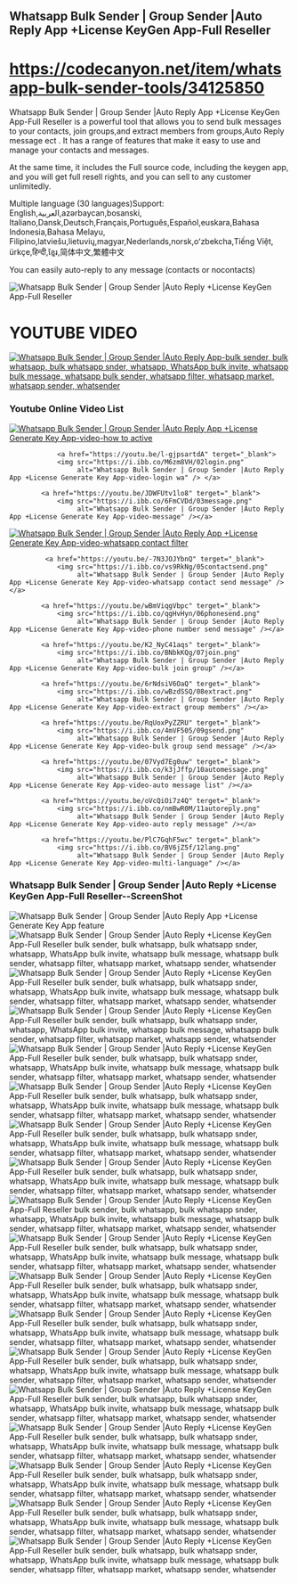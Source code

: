  ## Whatsapp Bulk Sender | Group Sender |Auto Reply App +License KeyGen App-Full Reseller


# https://codecanyon.net/item/whatsapp-bulk-sender-tools/34125850


Whatsapp Bulk Sender | Group Sender |Auto Reply App +License KeyGen App-Full Reseller is a powerful tool that allows you to send bulk messages to your contacts, join groups,and extract members from groups,Auto Reply message ect . It has a range of features that make it easy to use and manage your contacts and messages.

At the same time, it includes the Full source code, including the keygen app, and you will get full resell rights, and you can sell to any customer unlimitedly.

Multiple language (30 languages)Support: English,العربية,azərbaycan,bosanski, Italiano,Dansk,Deutsch,Français,Português,Español,euskara,Bahasa Indonesia,Bahasa Melayu, Filipino,latviešu,lietuvių,magyar,Nederlands,norsk,oʻzbekcha,Tiếng Việt, ürkçe,हिन्दी,ខ្មែរ,简体中文,繁體中文

You can easily auto-reply to any message (contacts or nocontacts)

<img src="https://i.ibb.co/rM328Tq/licennew.png"
     alt="Whatsapp Bulk Sender | Group Sender |Auto Reply +License KeyGen App-Full Reseller" />

# YOUTUBE VIDEO
<a href="https://youtu.be/PlC7GqhF5wc" terget="_blank">
    <img src="https://i.ibb.co/xzxBQWw/ytbdemo.png" alt="Whatsapp Bulk Sender | Group Sender |Auto Reply App-bulk sender, bulk whatsapp, bulk whatsapp snder, whatsapp, WhatsApp bulk invite, whatsapp bulk message, whatsapp bulk sender, whatsapp filter, whatsapp market, whatsapp sender, whatsender" />
</a>


### Youtube Online Video List

<a href="https://youtu.be/htreriazXoY" terget="_blank">
                <img src="https://i.ibb.co/1YVTnvy/01active.png"
                     alt="Whatsapp Bulk Sender | Group Sender |Auto Reply App +License Generate Key App-video-how to active" /></a>

                <a href="https://youtu.be/l-gjpsartdA" terget="_blank">
                <img src="https://i.ibb.co/M6zm8VH/02login.png"
                     alt="Whatsapp Bulk Sender | Group Sender |Auto Reply App +License Generate Key App-video-login wa" /> </a>

            <a href="https://youtu.be/JDWFUtv1lo8" terget="_blank">
                <img src="https://i.ibb.co/6FmCVDd/03message.png"
                     alt="Whatsapp Bulk Sender | Group Sender |Auto Reply App +License Generate Key App-video-message" /></a>
 

   <a href="https://youtu.be/Er54iw3_wEU" terget="_blank">
                <img src="https://i.ibb.co/fCPXZ9p/04filter.png"
                     alt="Whatsapp Bulk Sender | Group Sender |Auto Reply App +License Generate Key App-video-whatsapp contact filter" /></a>

             <a href="https://youtu.be/-7N3JOJYbnQ" terget="_blank">
                <img src="https://i.ibb.co/vs9RkNg/05contactsend.png"
                     alt="Whatsapp Bulk Sender | Group Sender |Auto Reply App +License Generate Key App-video-whatsapp contact send message" /></a>
    
            <a href="https://youtu.be/wBmViqgVbpc" terget="_blank">
                <img src="https://i.ibb.co/qgHvHyn/06phonesend.png"
                     alt="Whatsapp Bulk Sender | Group Sender |Auto Reply App +License Generate Key App-video-phone number send message" /></a>
     
            <a href="https://youtu.be/K2_NyC41aqs" terget="_blank">
                <img src="https://i.ibb.co/BNbkKQg/07join.png"
                     alt="Whatsapp Bulk Sender | Group Sender |Auto Reply App +License Generate Key App-video-bulk join group" /></a>
       
            <a href="https://youtu.be/6rNdsiV6OaQ" terget="_blank">
                <img src="https://i.ibb.co/wBzdSSQ/08extract.png"
                     alt="Whatsapp Bulk Sender | Group Sender |Auto Reply App +License Generate Key App-video-extract group members" /></a>
       
            <a href="https://youtu.be/RqUoxPyZZRU" terget="_blank">
                <img src="https://i.ibb.co/4mVF505/09gsend.png"
                     alt="Whatsapp Bulk Sender | Group Sender |Auto Reply App +License Generate Key App-video-bulk group send message" /></a>
       
            <a href="https://youtu.be/07Vyd7Eg0uw" terget="_blank">
                <img src="https://i.ibb.co/k3jJffp/10automessage.png"
                     alt="Whatsapp Bulk Sender | Group Sender |Auto Reply App +License Generate Key App-video-auto message list" /></a>
        
            <a href="https://youtu.be/oVcQiOi7z4Q" terget="_blank">
                <img src="https://i.ibb.co/nmBwR0M/11autoreply.png"
                     alt="Whatsapp Bulk Sender | Group Sender |Auto Reply App +License Generate Key App-video-auto reply message" /></a>
        
            <a href="https://youtu.be/PlC7GqhF5wc" terget="_blank">
                <img src="https://i.ibb.co/BV6jZ5f/12lang.png"
                     alt="Whatsapp Bulk Sender | Group Sender |Auto Reply App +License Generate Key App-video-multi-language" /></a>
       

### Whatsapp Bulk Sender | Group Sender |Auto Reply +License KeyGen App-Full Reseller--ScreenShot
<img src="https://i.ibb.co/dfXQpr2/feature.png" alt="Whatsapp Bulk Sender | Group Sender |Auto Reply App +License Generate Key App feature" />
<img src="https://i.ibb.co/0nHdkrf/000.png"
     alt="Whatsapp Bulk Sender | Group Sender |Auto Reply +License KeyGen App-Full Reseller bulk sender, bulk whatsapp, bulk whatsapp snder, whatsapp, WhatsApp bulk invite, whatsapp bulk message, whatsapp bulk sender, whatsapp filter, whatsapp market, whatsapp sender, whatsender" />
<img src="https://i.ibb.co/rM328Tq/licennew.png"
     alt="Whatsapp Bulk Sender | Group Sender |Auto Reply +License KeyGen App-Full Reseller bulk sender, bulk whatsapp, bulk whatsapp snder, whatsapp, WhatsApp bulk invite, whatsapp bulk message, whatsapp bulk sender, whatsapp filter, whatsapp market, whatsapp sender, whatsender" />
<img src="https://i.ibb.co/GvFBsdZ/01.png"
     alt="Whatsapp Bulk Sender | Group Sender |Auto Reply +License KeyGen App-Full Reseller bulk sender, bulk whatsapp, bulk whatsapp snder, whatsapp, WhatsApp bulk invite, whatsapp bulk message, whatsapp bulk sender, whatsapp filter, whatsapp market, whatsapp sender, whatsender" />
<img src="https://i.ibb.co/TLzgc6z/02.png"
     alt="Whatsapp Bulk Sender | Group Sender |Auto Reply +License KeyGen App-Full Reseller bulk sender, bulk whatsapp, bulk whatsapp snder, whatsapp, WhatsApp bulk invite, whatsapp bulk message, whatsapp bulk sender, whatsapp filter, whatsapp market, whatsapp sender, whatsender" />
<img src="https://i.ibb.co/tZQjBqd/03.png"
     alt="Whatsapp Bulk Sender | Group Sender |Auto Reply +License KeyGen App-Full Reseller bulk sender, bulk whatsapp, bulk whatsapp snder, whatsapp, WhatsApp bulk invite, whatsapp bulk message, whatsapp bulk sender, whatsapp filter, whatsapp market, whatsapp sender, whatsender" />
<img src="https://i.ibb.co/V9R06yW/04.png"
     alt="Whatsapp Bulk Sender | Group Sender |Auto Reply +License KeyGen App-Full Reseller bulk sender, bulk whatsapp, bulk whatsapp snder, whatsapp, WhatsApp bulk invite, whatsapp bulk message, whatsapp bulk sender, whatsapp filter, whatsapp market, whatsapp sender, whatsender" />
<img src="https://i.ibb.co/t8tzq8n/05.png"
     alt="Whatsapp Bulk Sender | Group Sender |Auto Reply +License KeyGen App-Full Reseller bulk sender, bulk whatsapp, bulk whatsapp snder, whatsapp, WhatsApp bulk invite, whatsapp bulk message, whatsapp bulk sender, whatsapp filter, whatsapp market, whatsapp sender, whatsender" />
<img src="https://i.ibb.co/ZGP97T6/07.png"
     alt="Whatsapp Bulk Sender | Group Sender |Auto Reply +License KeyGen App-Full Reseller bulk sender, bulk whatsapp, bulk whatsapp snder, whatsapp, WhatsApp bulk invite, whatsapp bulk message, whatsapp bulk sender, whatsapp filter, whatsapp market, whatsapp sender, whatsender" />
<img src="https://i.ibb.co/rkg2MmF/08.png"
     alt="Whatsapp Bulk Sender | Group Sender |Auto Reply +License KeyGen App-Full Reseller bulk sender, bulk whatsapp, bulk whatsapp snder, whatsapp, WhatsApp bulk invite, whatsapp bulk message, whatsapp bulk sender, whatsapp filter, whatsapp market, whatsapp sender, whatsender" />
<img src="https://i.ibb.co/5Yp94Cq/09.png"
     alt="Whatsapp Bulk Sender | Group Sender |Auto Reply +License KeyGen App-Full Reseller bulk sender, bulk whatsapp, bulk whatsapp snder, whatsapp, WhatsApp bulk invite, whatsapp bulk message, whatsapp bulk sender, whatsapp filter, whatsapp market, whatsapp sender, whatsender" />
<img src="https://i.ibb.co/MG4Bp2x/10.png"
     alt="Whatsapp Bulk Sender | Group Sender |Auto Reply +License KeyGen App-Full Reseller bulk sender, bulk whatsapp, bulk whatsapp snder, whatsapp, WhatsApp bulk invite, whatsapp bulk message, whatsapp bulk sender, whatsapp filter, whatsapp market, whatsapp sender, whatsender" />
<img src="https://i.ibb.co/mt0wx8y/11.png"
     alt="Whatsapp Bulk Sender | Group Sender |Auto Reply +License KeyGen App-Full Reseller bulk sender, bulk whatsapp, bulk whatsapp snder, whatsapp, WhatsApp bulk invite, whatsapp bulk message, whatsapp bulk sender, whatsapp filter, whatsapp market, whatsapp sender, whatsender" />
<img src="https://i.ibb.co/Kx0VZHH/13.png"
     alt="Whatsapp Bulk Sender | Group Sender |Auto Reply +License KeyGen App-Full Reseller bulk sender, bulk whatsapp, bulk whatsapp snder, whatsapp, WhatsApp bulk invite, whatsapp bulk message, whatsapp bulk sender, whatsapp filter, whatsapp market, whatsapp sender, whatsender" />
<img src="https://i.ibb.co/xGPqxFZ/14.png"
     alt="Whatsapp Bulk Sender | Group Sender |Auto Reply +License KeyGen App-Full Reseller bulk sender, bulk whatsapp, bulk whatsapp snder, whatsapp, WhatsApp bulk invite, whatsapp bulk message, whatsapp bulk sender, whatsapp filter, whatsapp market, whatsapp sender, whatsender" />
<img src="https://i.ibb.co/ysPSDjW/15.png"
     alt="Whatsapp Bulk Sender | Group Sender |Auto Reply +License KeyGen App-Full Reseller bulk sender, bulk whatsapp, bulk whatsapp snder, whatsapp, WhatsApp bulk invite, whatsapp bulk message, whatsapp bulk sender, whatsapp filter, whatsapp market, whatsapp sender, whatsender" />
<img src="https://i.ibb.co/nmrKFX6/16.png"
     alt="Whatsapp Bulk Sender | Group Sender |Auto Reply +License KeyGen App-Full Reseller bulk sender, bulk whatsapp, bulk whatsapp snder, whatsapp, WhatsApp bulk invite, whatsapp bulk message, whatsapp bulk sender, whatsapp filter, whatsapp market, whatsapp sender, whatsender" />
<img src="https://i.ibb.co/YpwKsM0/18.png"
     alt="Whatsapp Bulk Sender | Group Sender |Auto Reply +License KeyGen App-Full Reseller bulk sender, bulk whatsapp, bulk whatsapp snder, whatsapp, WhatsApp bulk invite, whatsapp bulk message, whatsapp bulk sender, whatsapp filter, whatsapp market, whatsapp sender, whatsender" />
